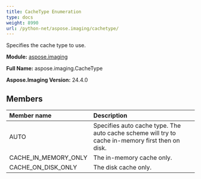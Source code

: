 ```yaml
---
title: CacheType Enumeration
type: docs
weight: 8990
url: /python-net/aspose.imaging/cachetype/
---
```


Specifies the cache type to use.

**Module:** [aspose.imaging](/imaging/python-net/aspose.imaging/)

**Full Name:** aspose.imaging.CacheType

**Aspose.Imaging Version:** 24.4.0

## **Members**
| **Member name** | **Description** |
| :- | :- |
| AUTO | Specifies auto cache type. The auto cache scheme will try to cache in-memory first then on disk. |
| CACHE_IN_MEMORY_ONLY | The in-memory cache only. |
| CACHE_ON_DISK_ONLY | The disk cache only. |
